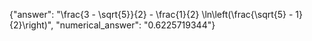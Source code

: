 {"answer": "\\frac{3 - \\sqrt{5}}{2} - \\frac{1}{2} \\ln\\left(\\frac{\\sqrt{5} - 1}{2}\\right)", "numerical_answer": "0.6225719344"}